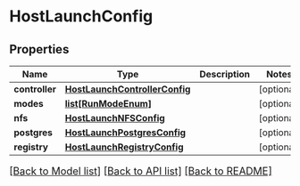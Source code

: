 # HostLaunchConfig

## Properties
Name | Type | Description | Notes
------------ | ------------- | ------------- | -------------
**controller** | [**HostLaunchControllerConfig**](HostLaunchControllerConfig.md) |  | [optional] 
**modes** | [**list[RunModeEnum]**](RunModeEnum.md) |  | [optional] 
**nfs** | [**HostLaunchNFSConfig**](HostLaunchNFSConfig.md) |  | [optional] 
**postgres** | [**HostLaunchPostgresConfig**](HostLaunchPostgresConfig.md) |  | [optional] 
**registry** | [**HostLaunchRegistryConfig**](HostLaunchRegistryConfig.md) |  | [optional] 

[[Back to Model list]](../README.md#documentation-for-models) [[Back to API list]](../README.md#documentation-for-api-endpoints) [[Back to README]](../README.md)

<style>
     p, ul, ol, li { font-size: 18px !important;}
</style>


